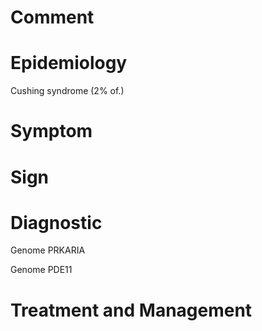 # Comment

# Epidemiology

Cushing syndrome
(2% of.)

# Symptom

# Sign

# Diagnostic

Genome PRKARIA

Genome PDE11

# Treatment and Management
